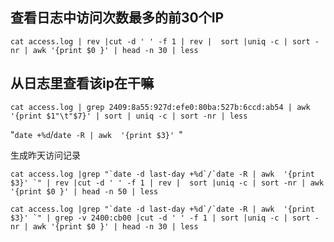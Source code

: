## 查看日志中访问次数最多的前30个IP

```
cat access.log | rev |cut -d ' ' -f 1 | rev |  sort |uniq -c | sort -nr | awk '{print $0 }' | head -n 30 | less
```

## 从日志里查看该ip在干嘛

```
cat access.log | grep 2409:8a55:927d:efe0:80ba:527b:6ccd:ab54 | awk '{print $1"\t"$7}' | sort | uniq -c | sort -nr | less
```





"`date +%d`/`date -R | awk  '{print $3}' `"

生成昨天访问记录

```
cat access.log |grep "`date -d last-day +%d`/`date -R | awk  '{print $3}' `" | rev |cut -d ' ' -f 1 | rev |  sort |uniq -c | sort -nr | awk '{print $0 }' | head -n 50 | less

cat access.log |grep "`date -d last-day +%d`/`date -R | awk  '{print $3}' `" | grep -v 2400:cb00 |cut -d ' ' -f 1 | sort |uniq -c | sort -nr | awk '{print $0 }' | head -n 30 | less
```

